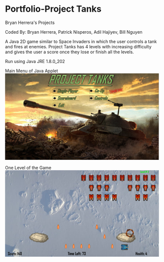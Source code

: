 # Portfolio-Project Tanks
Bryan Herrera's Projects

Coded By:
Bryan Herrera, Patrick Nisperos, Adil Hajiyev, Bill Nguyen

A Java 2D game similar to Space Invaders in which the user controls a tank and fires at enemies. Project Tanks has 4 levels with increasing difficulty and gives the user
a score once they lose or finish all the levels.

Run using Java JRE 1.8.0_202

Main Menu of Java Applet
![mainmenu](https://github.com/BryanHerrera19/Portfolio/blob/9db5d70ec9dc6b691de907812e628e62e784c030/project-tanks/Project%20Tanks%20Applet%20Snippets/main-menu.PNG?raw=true)

One Level of the Game
![level3](https://github.com/BryanHerrera19/Portfolio/blob/7522bf6b091fa3ee8bdf30974238a66a342e31a6/project-tanks/Project%20Tanks%20Applet%20Snippets/Level%203%20Deletion.PNG?raw=true)
